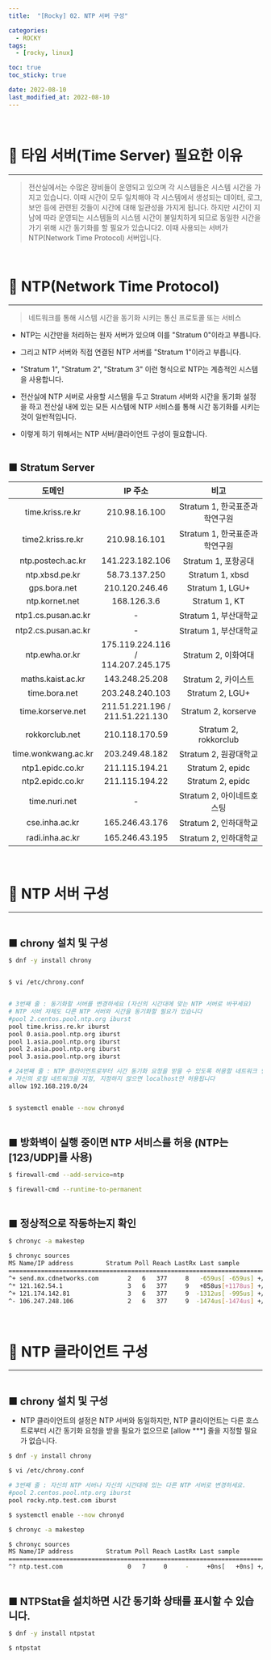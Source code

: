 ```yaml
---
title:  "[Rocky] 02. NTP 서버 구성" 

categories:
  - ROCKY
tags:
  - [rocky, linux]

toc: true
toc_sticky: true

date: 2022-08-10
last_modified_at: 2022-08-10
---
```

<br>

# 🔔 타임 서버(Time Server) 필요한 이유
---

<style>
table {
    font-size: 12pt;
}
table th:first-of-type {
    width: 5%;
}
table th:nth-of-type(2) {
    width: 15%;
}
table th:nth-of-type(3) {
    width: 50%;
}
table th:nth-of-type(4) {
    width: 30%;
}
big {
    font-size: 15pt;
}
</style>

> 전산실에서는 수많은 장비들이 운영되고 있으며 각 시스템들은 시스템 시간을 가지고 있습니다. 이때 시간이 모두 일치해야 각 시스템에서 생성되는 데이터, 로그, 보안 등에 관련된 것들이 시간에 대해 일관성을 가지게 됩니다. 하지만 시간이 지남에 따라 운영되는 시스템들의 시스템 시간이 불일치하게 되므로 동일한 시간을 가기 위해 시간 동기화를 할 필요가 있습니다2. 이때 사용되는 서버가 NTP(Network Time Protocol) 서버입니다.

<br>

# 🔔 NTP(Network Time Protocol)
---

> 네트워크를 통해 시스템 시간을 동기화 시키는 통신 프로토콜 또는 서비스

+ NTP는 시간만을 처리하는 원자 서버가 있으며 이를 "Stratum 0"이라고 부릅니다.

+ 그리고 NTP 서버와 직접 연결된 NTP 서버를 "Stratum 1"이라고 부릅니다.

+ "Stratum 1", "Stratum 2", "Stratum 3" 이런 형식으로 NTP는 계층적인 시스템을 사용합니다.

+ 전산실에 NTP 서버로 사용할 시스템을 두고 Stratum 서버와 시간을 동기화 설정을 하고 전산실 내에 있는 모든 시스템에 NTP 서비스를 통해 시간 동기화를 시키는 것이 일반적입니다.

+ 이렇게 하기 위해서는 NTP 서버/클라이언트 구성이 필요합니다.

<br>

<big> **■ Stratum Server** </big>

|도메인|IP 주소|비고|
|:---:|:---:|:---:|
|time.kriss.re.kr|210.98.16.100|Stratum 1, 한국표준과학연구원|
|time2.kriss.re.kr|210.98.16.101|Stratum 1, 한국표준과학연구원|
|ntp.postech.ac.kr|141.223.182.106|Stratum 1, 포항공대|
|ntp.xbsd.pe.kr|58.73.137.250|Stratum 1, xbsd|
|gps.bora.net|210.120.246.46|Stratum 1, LGU+|
|ntp.kornet.net|168.126.3.6|Stratum 1, KT|
|ntp1.cs.pusan.ac.kr|-|Stratum 1, 부산대학교|
|ntp2.cs.pusan.ac.kr|-|Stratum 1, 부산대학교|
|ntp.ewha.or.kr|175.119.224.116 / 114.207.245.175 |Stratum 2, 이화여대|
|maths.kaist.ac.kr |143.248.25.208 |Stratum 2, 카이스트|
|time.bora.net |203.248.240.103 |Stratum 2, LGU+|
|time.korserve.net |211.51.221.196 / 211.51.221.130 |Stratum 2, korserve|
|rokkorclub.net |210.118.170.59 |Stratum 2, rokkorclub|
|time.wonkwang.ac.kr |203.249.48.182 |Stratum 2, 원광대학교|
|ntp1.epidc.co.kr |211.115.194.21 |Stratum 2, epidc|
|ntp2.epidc.co.kr |211.115.194.22 |Stratum 2, epidc|
|time.nuri.net |- |Stratum 2, 아이네트호스팅|
|cse.inha.ac.kr |165.246.43.176 |Stratum 2, 인하대학교|
|radi.inha.ac.kr |165.246.43.195 |Stratum 2, 인하대학교|


<br>

# 🔔 NTP 서버 구성
---

<br>

<big> **■ chrony 설치 및 구성** </big>

```bash
$ dnf -y install chrony


$ vi /etc/chrony.conf


# 3번째 줄 : 동기화할 서버를 변경하세요 (자신의 시간대에 맞는 NTP 서버로 바꾸세요)
# NTP 서버 자체도 다른 NTP 서버와 시간을 동기화할 필요가 있습니다
#pool 2.centos.pool.ntp.org iburst
pool time.kriss.re.kr iburst
pool 0.asia.pool.ntp.org iburst
pool 1.asia.pool.ntp.org iburst
pool 2.asia.pool.ntp.org iburst
pool 3.asia.pool.ntp.org iburst

# 24번째 줄 : NTP 클라이언트로부터 시간 동기화 요청을 받을 수 있도록 허용할 네트워크 범위를 추가하세요
# 자신의 로컬 네트워크을 지정, 지정하지 않으면 localhost만 허용됩니다
allow 192.168.219.0/24


$ systemctl enable --now chronyd
```

<br>

<big> **■ 방화벽이 실행 중이면 NTP 서비스를 허용 (NTP는 [123/UDP]를 사용)** </big>

```bash
$ firewall-cmd --add-service=ntp

$ firewall-cmd --runtime-to-permanent
```

<br>

<big> **■ 정상적으로 작동하는지 확인** </big>

```bash
$ chronyc -a makestep

$ chronyc sources
MS Name/IP address         Stratum Poll Reach LastRx Last sample
===============================================================================
^+ send.mx.cdnetworks.com        2   6   377     8   -659us[ -659us] +/-   29ms
^* 121.162.54.1                  3   6   377     9   +858us[+1178us] +/-   32ms
^+ 121.174.142.81                3   6   377     9  -1312us[ -995us] +/-   56ms
^- 106.247.248.106               2   6   377     9  -1474us[-1474us] +/-   47ms
```

<br>

# 🔔 NTP 클라이언트 구성
---

<br>

<big> **■ chrony 설치 및 구성** </big>

+ NTP 클라이언트의 설정은 NTP 서버와 동일하지만, NTP 클라이언트는 다른 호스트로부터 시간 동기화 요청을 받을 필요가 없으므로 [allow ***] 줄을 지정할 필요가 없습니다.

```bash
$ dnf -y install chrony

$ vi /etc/chrony.conf

# 3번째 줄 : 자신의 NTP 서버나 자신의 시간대에 있는 다른 NTP 서버로 변경하세요.
#pool 2.centos.pool.ntp.org iburst
pool rocky.ntp.test.com iburst

$ systemctl enable --now chronyd

$ chronyc -a makestep

$ chronyc sources
MS Name/IP address         Stratum Poll Reach LastRx Last sample
===============================================================================
^? ntp.test.com                  0   7     0     -     +0ns[   +0ns] +/-    0ns
```

<br>

<big> **■ NTPStat을 설치하면 시간 동기화 상태를 표시할 수 있습니다.** </big>

```bash
$ dnf -y install ntpstat

$ ntpstat
```

<br>